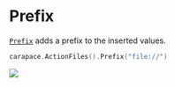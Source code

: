 # Prefix

[`Prefix`] adds a prefix to the inserted values.

```go
carapace.ActionFiles().Prefix("file://")
```

![](./prefix.cast)

[`Prefix`]: https://pkg.go.dev/github.com/carapace-sh/carapace#Action.Prefix
